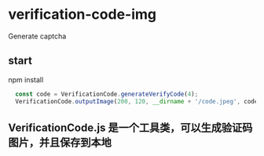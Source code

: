 # verification-code-img
Generate captcha   

## start 
npm install

```javascript
  const code = VerificationCode.generateVerifyCode(4);
  VerificationCode.outputImage(200, 120, __dirname + '/code.jpeg', code);
```

## VerificationCode.js 是一个工具类，可以生成验证码图片，并且保存到本地
